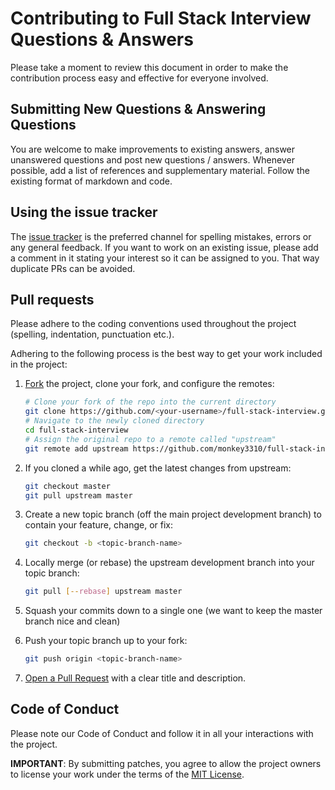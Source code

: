 # Contributing to Full Stack Interview Questions & Answers

Please take a moment to review this document in order to make the contribution
process easy and effective for everyone involved.

## Submitting New Questions & Answering Questions

You are welcome to make improvements to existing answers, answer unanswered questions and post new questions / answers. Whenever possible, add a list of references and supplementary material. 
Follow the existing format of markdown and code.

## Using the issue tracker

The [issue tracker](https://github.com/monkey3310/full-stack-interview/issues) is
the preferred channel for spelling mistakes, errors or any general feedback. If you want to work on an existing issue, please add a comment in it stating your interest so it can be assigned to you. That way duplicate PRs can be avoided.

## Pull requests

Please adhere to the coding conventions used throughout the project (spelling, indentation, punctuation etc.).

Adhering to the following process is the best way to get your work included in the project:

1. [Fork](https://help.github.com/articles/fork-a-repo) the project, clone your fork, and configure the remotes:

   ```bash
   # Clone your fork of the repo into the current directory
   git clone https://github.com/<your-username>/full-stack-interview.git
   # Navigate to the newly cloned directory
   cd full-stack-interview
   # Assign the original repo to a remote called "upstream"
   git remote add upstream https://github.com/monkey3310/full-stack-interview.git
   ```

2. If you cloned a while ago, get the latest changes from upstream:

   ```bash
   git checkout master
   git pull upstream master
   ```

3. Create a new topic branch (off the main project development branch) to
   contain your feature, change, or fix:

   ```bash
   git checkout -b <topic-branch-name>
   ```

4. Locally merge (or rebase) the upstream development branch into your topic branch:

   ```bash
   git pull [--rebase] upstream master
   ```

5. Squash your commits down to a single one (we want to keep the master branch nice and clean)

5. Push your topic branch up to your fork:

   ```bash
   git push origin <topic-branch-name>
   ```

7. [Open a Pull Request](https://help.github.com/articles/using-pull-requests/)
    with a clear title and description.

## Code of Conduct

Please note our Code of Conduct and follow it in all your interactions with the project.

**IMPORTANT**: By submitting patches, you agree to allow the project owners to license your work under the terms of the [MIT License](../LICENSE.md).

